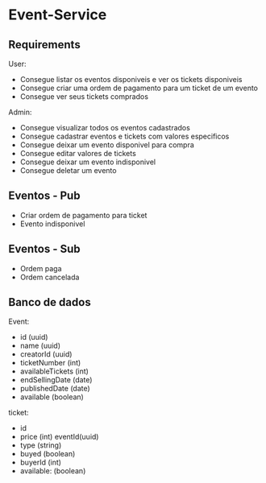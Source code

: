 # Event-Service

## Requirements

User:

- Consegue listar os eventos disponiveis e ver os tickets disponiveis
- Consegue criar uma ordem de pagamento para um ticket de um evento
- Consegue ver seus tickets comprados

Admin:

- Consegue visualizar todos os eventos cadastrados
- Consegue cadastrar eventos e tickets com valores especificos
- Consegue deixar um evento disponivel para compra
- Consegue editar valores de tickets
- Consegue deixar um evento indisponivel
- Consegue deletar um evento

## Eventos - Pub

- Criar ordem de pagamento para ticket
- Evento indisponivel

## Eventos - Sub

- Ordem paga
- Ordem cancelada

## Banco de dados

Event:

- id (uuid)
- name (uuid)
- creatorId (uuid)
- ticketNumber (int)
- availableTickets (int)
- endSellingDate (date)
- publishedDate (date)
- available (boolean)

ticket:

- id
- price (int)
  eventId(uuid)
- type (string)
- buyed (boolean)
- buyerId (int)
- available: (boolean)
